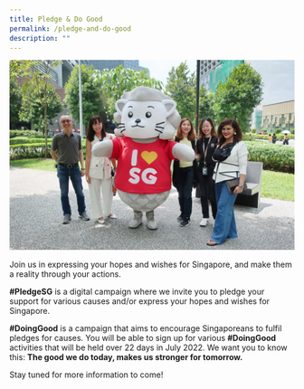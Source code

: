 ```yaml
---
title: Pledge & Do Good
permalink: /pledge-and-do-good
description: ""
---
```

![](/images/August%20Group%20Photo.jpg)

Join us in expressing your hopes and wishes for Singapore, and make them a reality through your actions. 

**#PledgeSG** is a digital campaign where we invite you to pledge your support for various causes and/or express your hopes and wishes for Singapore. 

**#DoingGood** is a campaign that aims to encourage Singaporeans to fulfil pledges for causes. You will be able to sign up for various **#DoingGood**  activities that will be held over 22 days in July 2022. We want you to know this: **The good we do today, makes us stronger for tomorrow.**

Stay tuned for more information to come!